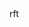 <html xmlns="http://www.w3.org/1999/xhtml" xml:lang="en" lang="en">
<head>
    <title>Flint</title>
</head>
<body>
rft
</body>
</html>
